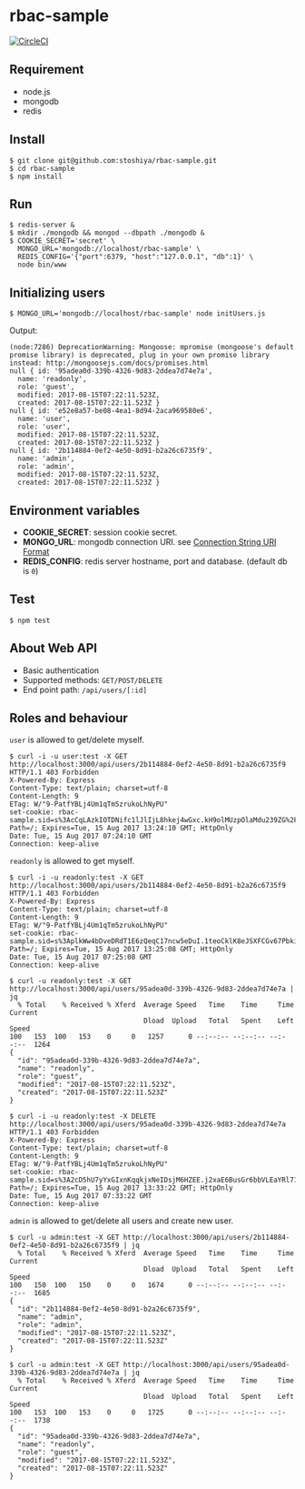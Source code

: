 # rbac-sample

[![CircleCI](https://circleci.com/gh/stoshiya/rbac-sample.svg?style=svg&circle-token=82e28952dde8c7b123b463fa2794ae7cc7af2ec4)](https://circleci.com/gh/stoshiya/rbac-sample)

## Requirement

 - node.js
 - mongodb
 - redis

## Install

    $ git clone git@github.com:stoshiya/rbac-sample.git
    $ cd rbac-sample
    $ npm install

## Run

    $ redis-server &
    $ mkdir ./mongodb && mongod --dbpath ./mongodb &
    $ COOKIE_SECRET='secret' \
      MONGO_URL='mongodb://localhost/rbac-sample' \
      REDIS_CONFIG='{"port":6379, "host":"127.0.0.1", "db":1}' \
      node bin/www


## Initializing users

    $ MONGO_URL='mongodb://localhost/rbac-sample' node initUsers.js

Output:

    (node:7286) DeprecationWarning: Mongoose: mpromise (mongoose's default promise library) is deprecated, plug in your own promise library instead: http://mongoosejs.com/docs/promises.html
    null { id: '95adea0d-339b-4326-9d83-2ddea7d74e7a',
      name: 'readonly',
      role: 'guest',
      modified: 2017-08-15T07:22:11.523Z,
      created: 2017-08-15T07:22:11.523Z }
    null { id: 'e52e8a57-be08-4ea1-8d94-2aca969580e6',
      name: 'user',
      role: 'user',
      modified: 2017-08-15T07:22:11.523Z,
      created: 2017-08-15T07:22:11.523Z }
    null { id: '2b114884-0ef2-4e50-8d91-b2a26c6735f9',
      name: 'admin',
      role: 'admin',
      modified: 2017-08-15T07:22:11.523Z,
      created: 2017-08-15T07:22:11.523Z }



## Environment variables

 - **COOKIE_SECRET**: session cookie secret.
 - **MONGO_URL**: mongodb connection URI. see [Connection String URI Format](http://docs.mongodb.org/manual/reference/connection-string/)
 - **REDIS_CONFIG**: redis server hostname, port and database. (default db is `0`)


## Test

    $ npm test


## About Web API 

 - Basic authentication
 - Supported methods: `GET/POST/DELETE`
 - End point path: `/api/users/[:id]`


## Roles and behaviour

`user` is allowed to get/delete myself.  

    $ curl -i -u user:test -X GET http://localhost:3000/api/users/2b114884-0ef2-4e50-8d91-b2a26c6735f9
    HTTP/1.1 403 Forbidden
    X-Powered-By: Express
    Content-Type: text/plain; charset=utf-8
    Content-Length: 9
    ETag: W/"9-PatfYBLj4Um1qTm5zrukoLhNyPU"
    set-cookie: rbac-sample.sid=s%3AcCqLAzkIOTDNifc1lJlIjL8hkej4wGxc.kH9olMUzpOlaMdu239ZG%2FI5HnSLyIbRYGeCoRwCHZxM; Path=/; Expires=Tue, 15 Aug 2017 13:24:10 GMT; HttpOnly
    Date: Tue, 15 Aug 2017 07:24:10 GMT
    Connection: keep-alive

`readonly` is allowed to get myself.  

    $ curl -i -u readonly:test -X GET http://localhost:3000/api/users/2b114884-0ef2-4e50-8d91-b2a26c6735f9
    HTTP/1.1 403 Forbidden
    X-Powered-By: Express
    Content-Type: text/plain; charset=utf-8
    Content-Length: 9
    ETag: W/"9-PatfYBLj4Um1qTm5zrukoLhNyPU"
    set-cookie: rbac-sample.sid=s%3AplkWw4bDveDRdT1E6zQeqC17ncw5eDuI.1teoCklK8eJSXFCGv67Pbki5IStwdNdQ4ex8DH5f8f8; Path=/; Expires=Tue, 15 Aug 2017 13:25:08 GMT; HttpOnly
    Date: Tue, 15 Aug 2017 07:25:08 GMT
    Connection: keep-alive

    $ curl -u readonly:test -X GET http://localhost:3000/api/users/95adea0d-339b-4326-9d83-2ddea7d74e7a | jq
      % Total    % Received % Xferd  Average Speed   Time    Time     Time  Current
                                     Dload  Upload   Total   Spent    Left  Speed
    100   153  100   153    0     0   1257      0 --:--:-- --:--:-- --:--:--  1264
    {
      "id": "95adea0d-339b-4326-9d83-2ddea7d74e7a",
      "name": "readonly",
      "role": "guest",
      "modified": "2017-08-15T07:22:11.523Z",
      "created": "2017-08-15T07:22:11.523Z"
    }

    $ curl -i -u readonly:test -X DELETE http://localhost:3000/api/users/95adea0d-339b-4326-9d83-2ddea7d74e7a
    HTTP/1.1 403 Forbidden
    X-Powered-By: Express
    Content-Type: text/plain; charset=utf-8
    Content-Length: 9
    ETag: W/"9-PatfYBLj4Um1qTm5zrukoLhNyPU"
    set-cookie: rbac-sample.sid=s%3A2cD5hU7yYxGIxnKqqkjxNeIDsjM6HZEE.j2xaE6BusGr6bbVLEaYRl713o%2FwDyC76Cdz89DvbQWw; Path=/; Expires=Tue, 15 Aug 2017 13:33:22 GMT; HttpOnly
    Date: Tue, 15 Aug 2017 07:33:22 GMT
    Connection: keep-alive

`admin` is allowed to get/delete all users and create new user.

    $ curl -u admin:test -X GET http://localhost:3000/api/users/2b114884-0ef2-4e50-8d91-b2a26c6735f9 | jq
      % Total    % Received % Xferd  Average Speed   Time    Time     Time  Current
                                     Dload  Upload   Total   Spent    Left  Speed
    100   150  100   150    0     0   1674      0 --:--:-- --:--:-- --:--:--  1685
    {
      "id": "2b114884-0ef2-4e50-8d91-b2a26c6735f9",
      "name": "admin",
      "role": "admin",
      "modified": "2017-08-15T07:22:11.523Z",
      "created": "2017-08-15T07:22:11.523Z"
    }
    
    $ curl -u admin:test -X GET http://localhost:3000/api/users/95adea0d-339b-4326-9d83-2ddea7d74e7a | jq
      % Total    % Received % Xferd  Average Speed   Time    Time     Time  Current
                                     Dload  Upload   Total   Spent    Left  Speed
    100   153  100   153    0     0   1725      0 --:--:-- --:--:-- --:--:--  1738
    {
      "id": "95adea0d-339b-4326-9d83-2ddea7d74e7a",
      "name": "readonly",
      "role": "guest",
      "modified": "2017-08-15T07:22:11.523Z",
      "created": "2017-08-15T07:22:11.523Z"
    }
